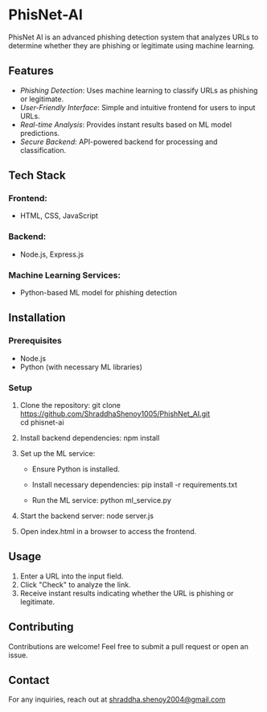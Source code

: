 # PhisNet-AI

PhisNet AI is an advanced phishing detection system that analyzes URLs to determine whether they are phishing or legitimate using machine learning.

## Features
- *Phishing Detection*: Uses machine learning to classify URLs as phishing or legitimate.
- *User-Friendly Interface*: Simple and intuitive frontend for users to input URLs.
- *Real-time Analysis*: Provides instant results based on ML model predictions.
- *Secure Backend*: API-powered backend for processing and classification.

## Tech Stack
### Frontend:
- HTML, CSS, JavaScript

### Backend:
- Node.js, Express.js

### Machine Learning Services:
- Python-based ML model for phishing detection

## Installation
### Prerequisites
- Node.js
- Python (with necessary ML libraries)

### Setup
1. Clone the repository:
   git clone https://github.com/ShraddhaShenoy1005/PhishNet_AI.git  
   cd phisnet-ai
   
2. Install backend dependencies:
   npm install
   
3. Set up the ML service:
   - Ensure Python is installed.
   - Install necessary dependencies:
     pip install -r requirements.txt
     
   - Run the ML service:
     python ml_service.py
     
4. Start the backend server:
   node server.js
   
5. Open index.html in a browser to access the frontend.

## Usage
1. Enter a URL into the input field.
2. Click "Check" to analyze the link.
3. Receive instant results indicating whether the URL is phishing or legitimate.

## Contributing
Contributions are welcome! Feel free to submit a pull request or open an issue.

## Contact
For any inquiries, reach out at shraddha.shenoy2004@gmail.com
